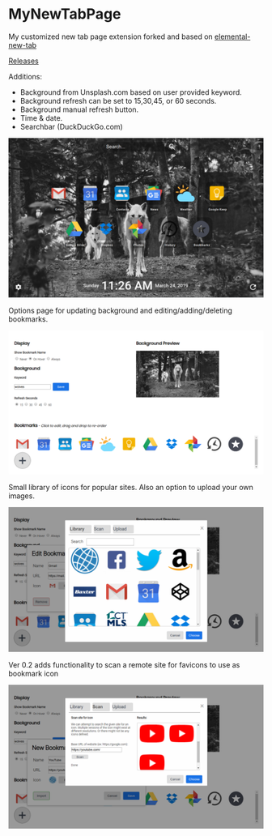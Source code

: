 # MyNewTabPage
My customized new tab page extension forked and based on [elemental-new-tab](https://github.com/am283721/elemental-new-tab)

[Releases](../../releases)

Additions:
- Background from Unsplash.com based on user provided keyword.
- Background refresh can be set to 15,30,45, or 60 seconds.
- Background manual refresh button.
- Time & date.
- Searchbar (DuckDuckGo.com)

![Screenshot of new tab page](main_ss.png?raw=true "New Tab Screenshot")

Options page for updating background and editing/adding/deleting bookmarks.

![Screenshot of options page](options_ss.png?raw=true "Options Screenshot")

Small library of icons for popular sites. Also an option to upload your own images.

![Screenshot of options modal](icon_library_ss.png?raw=true "Icon Library Screenshot")

Ver 0.2 adds functionality to scan a remote site for favicons to use as bookmark icon

![Screenshot of scan icon functionality](icon_scan_ss.png?raw=true "Scan Icons Screenshot")
